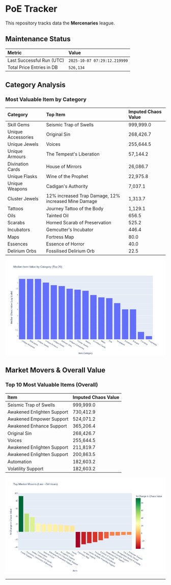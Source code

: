 # PoE Tracker

This repository tracks data the **Mercenaries** league.

## Maintenance Status

<!-- START_MAINTENANCE -->
| Metric | Value |
|:---|:---|
| Last Successful Run (UTC) | `2025-10-07 07:29:12.219999` |
| Total Price Entries in DB | `526,134` |

<!-- END_MAINTENANCE -->

## Category Analysis

<!-- START_CATEGORY_ANALYSIS -->
### Most Valuable Item by Category
| Category | Top Item | Imputed Chaos Value |
| :--- | :--- | :--- |
| Skill Gems | Seismic Trap of Swells | 999,999.0 |
| Unique Accessories | Original Sin | 268,426.7 |
| Unique Jewels | Voices | 255,644.5 |
| Unique Armours | The Tempest's Liberation | 57,144.2 |
| Divination Cards | House of Mirrors | 26,086.7 |
| Unique Flasks | Wine of the Prophet | 22,975.8 |
| Unique Weapons | Cadigan's Authority | 7,037.1 |
| Cluster Jewels | 12% increased Trap Damage, 12% increased Mine Damage | 1,313.7 |
| Tattoos | Journey Tattoo of the Body | 1,129.1 |
| Oils | Tainted Oil | 656.5 |
| Scarabs | Horned Scarab of Preservation | 525.2 |
| Incubators | Gemcutter's Incubator | 446.4 |
| Maps | Fortress Map | 80.0 |
| Essences | Essence of Horror | 40.0 |
| Delirium Orbs | Fossilised Delirium Orb | 22.5 |


![Category Analysis Chart](charts/category_analysis.png)
<!-- END_CATEGORY_ANALYSIS -->

## Market Movers & Overall Value

<!-- START_ANALYSIS -->
### Top 10 Most Valuable Items (Overall)
| Item | Imputed Chaos Value |
| :--- | :--- |
| Seismic Trap of Swells | 999,999.0 |
| Awakened Enlighten Support | 730,412.9 |
| Awakened Empower Support | 524,071.2 |
| Awakened Enhance Support | 365,206.4 |
| Original Sin | 268,426.7 |
| Voices | 255,644.5 |
| Awakened Enlighten Support | 211,819.7 |
| Awakened Enlighten Support | 200,863.5 |
| Automation | 182,603.2 |
| Volatility Support | 182,603.2 |


![Market Movers Chart](charts/market_movers.png)
<!-- END_ANALYSIS -->

---
